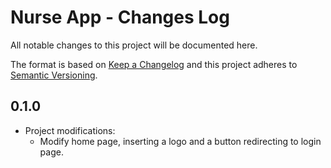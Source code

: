 # Nurse App - Changes Log

All notable changes to this project will be documented here.


The format is based on [Keep a Changelog](http://keepachangelog.com/) and this project adheres to [Semantic Versioning](http://semver.org/).

## 0.1.0
* Project modifications:
    * Modify home page, inserting a logo and a button redirecting to login page.
  